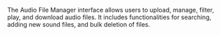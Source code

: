 The Audio File Manager interface allows users to upload, manage, filter, play, and download audio files. It includes functionalities for searching, adding new sound files, and bulk deletion of files.


